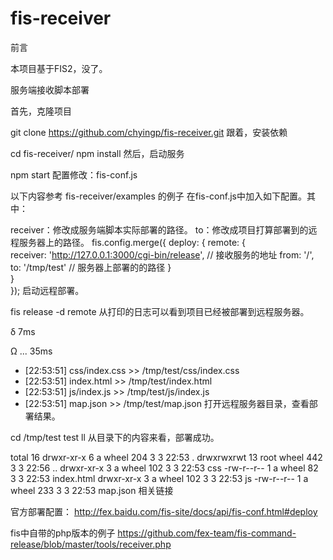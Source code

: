 # fis-receiver

前言

本项目基于FIS2，没了。

服务端接收脚本部署

首先，克隆项目

git clone https://github.com/chyingp/fis-receiver.git
跟着，安装依赖

cd fis-receiver/
npm install
然后，启动服务

npm start
配置修改：fis-conf.js

以下内容参考 fis-receiver/examples 的例子
在fis-conf.js中加入如下配置。其中：

receiver：修改成服务端脚本实际部署的路径。
to：修改成项目打算部署到的远程服务器上的路径。
fis.config.merge({
    deploy: {
        remote: {               
            receiver: 'http://127.0.0.1:3000/cgi-bin/release',  // 接收服务的地址
            from: '/',
            to: '/tmp/test' // 服务器上部署的的路径
        }       
    }   
});
启动远程部署。

fis release -d remote
从打印的日志可以看到项目已经被部署到远程服务器。

 δ 7ms

 Ω ... 35ms
 - [22:53:51] css/index.css >> /tmp/test/css/index.css
 - [22:53:51] index.html >> /tmp/test/index.html
 - [22:53:51] js/index.js >> /tmp/test/js/index.js
 - [22:53:51] map.json >> /tmp/test/map.json
打开远程服务器目录，查看部署结果。

cd /tmp/test 
test  ll
从目录下的内容来看，部署成功。

total 16
drwxr-xr-x   6 a     wheel  204  3  3 22:53 .
drwxrwxrwt  13 root  wheel  442  3  3 22:56 ..
drwxr-xr-x   3 a     wheel  102  3  3 22:53 css
-rw-r--r--   1 a     wheel   82  3  3 22:53 index.html
drwxr-xr-x   3 a     wheel  102  3  3 22:53 js
-rw-r--r--   1 a     wheel  233  3  3 22:53 map.json
相关链接

官方部署配置： 
http://fex.baidu.com/fis-site/docs/api/fis-conf.html#deploy

fis中自带的php版本的例子 
https://github.com/fex-team/fis-command-release/blob/master/tools/receiver.php